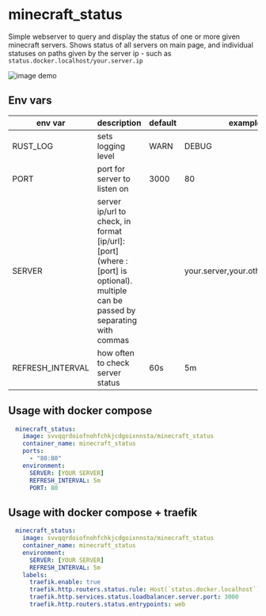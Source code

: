 # minecraft_status
Simple webserver to query and display the status of one or more given minecraft servers. Shows status of all servers on main page, and individual statuses on
paths given by the server ip - such as `status.docker.localhost/your.server.ip`

![image demo](docs/img.png)

## Env vars

| env var          | description                                                                                                                     | default | example                          |
|------------------|---------------------------------------------------------------------------------------------------------------------------------|---------|----------------------------------|
| RUST_LOG         | sets logging level                                                                                                              | WARN    | DEBUG                            |
| PORT             | port for server to listen on                                                                                                    | 3000    | 80                               |
| SERVER           | server ip/url to check, in format [ip/url]:[port] (where :[port] is optional). multiple can be passed by separating with commas |         | your.server,your.other.server:40 |
| REFRESH_INTERVAL | how often to check server status                                                                                                | 60s     | 5m                               |

## Usage with docker compose 
```yaml
  minecraft_status:
    image: svvqqrdoiofnohfchkjcdgoixnnsta/minecraft_status
    container_name: minecraft_status
    ports:
      - "80:80"
    environment:
      SERVER: [YOUR SERVER]
      REFRESH_INTERVAL: 5m
      PORT: 80
```

## Usage with docker compose + traefik
```yaml
  minecraft_status:
    image: svvqqrdoiofnohfchkjcdgoixnnsta/minecraft_status
    container_name: minecraft_status
    environment:
      SERVER: [YOUR SERVER]
      REFRESH_INTERVAL: 5m
    labels:
      traefik.enable: true
      traefik.http.routers.status.rule: Host(`status.docker.localhost`)
      traefik.http.services.status.loadbalancer.server.port: 3000
      traefik.http.routers.status.entrypoints: web
```
